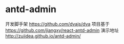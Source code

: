 # antd-admin
开发脚手架 https://github.com/dvajs/dva
项目基于 https://github.com/jiangxy/react-antd-admin
演示地址 http://zuiidea.github.io/antd-admin/
